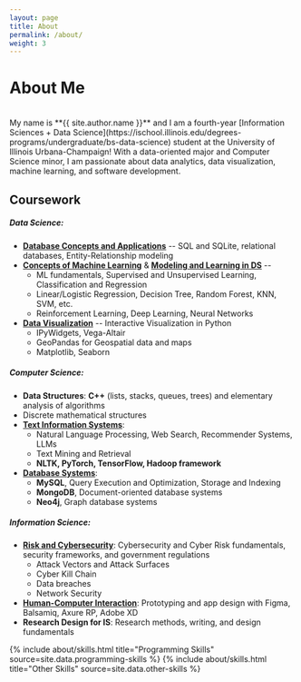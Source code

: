```yaml
---
layout: page
title: About
permalink: /about/
weight: 3
---
```


# **About Me**
<br>
My name is **{{ site.author.name }}** and I am a fourth-year [Information Sciences + Data Science](https://ischool.illinois.edu/degrees-programs/undergraduate/bs-data-science) student at the University of Illinois Urbana-Champaign! With a data-oriented major and Computer Science minor, I am passionate about data analytics, data visualization, machine learning, and software development. 

## Coursework
##### Data Science:
>
- **[Database Concepts and Applications](https://ischool.illinois.edu/degrees-programs/courses/is206)** -- SQL and SQLite, relational databases, Entity-Relationship modeling
- **[Concepts of Machine Learning](https://ischool.illinois.edu/degrees-programs/courses/is327)** & **[Modeling and Learning in DS](https://siebelschool.illinois.edu/academics/courses/cs307)** -- 
    - ML fundamentals, Supervised and Unsupervised Learning, Classification and Regression
    - Linear/Logistic Regression, Decision Tree, Random Forest, KNN, SVM, etc.
    - Reinforcement Learning, Deep Learning, Neural Networks
- **[Data Visualization](https://ischool.illinois.edu/degrees-programs/courses/is445)** -- Interactive Visualization in Python 
    - IPyWidgets, Vega-Altair
    - GeoPandas for Geospatial data and maps
    - Matplotlib, Seaborn

##### Computer Science:
>
- **Data Structures**: **C++** (lists, stacks, queues, trees) and elementary analysis of algorithms
- Discrete mathematical structures
- **[Text Information Systems](https://siebelschool.illinois.edu/academics/courses/cs410)**: 
    - Natural Language Processing, Web Search, Recommender Systems, LLMs
    - Text Mining and Retrieval
    - **NLTK, PyTorch, TensorFlow, Hadoop framework**
- **[Database Systems](https://siebelschool.illinois.edu/academics/courses/cs411)**:
    - **MySQL**, Query Execution and Optimization, Storage and Indexing
    - **MongoDB**, Document-oriented database systems
    - **Neo4j**, Graph database systems

##### Information Science:
>
- **[Risk and Cybersecurity](https://ischool.illinois.edu/degrees-programs/courses/is234)**: Cybersecurity and Cyber Risk fundamentals, security frameworks, and government regulations
    - Attack Vectors and Attack Surfaces
    - Cyber Kill Chain
    - Data breaches
    - Network Security
- **[Human-Computer Interaction](https://ischool.illinois.edu/degrees-programs/courses/is226)**: Prototyping and app design with Figma, Balsamiq, Axure RP, Adobe XD
- **Research Design for IS**: Research methods, writing, and design fundamentals

<div class="row">
{% include about/skills.html title="Programming Skills" source=site.data.programming-skills %}
{% include about/skills.html title="Other Skills" source=site.data.other-skills %}
</div>

<!-- <div class="row">
{% include about/timeline.html %}
</div> -->
